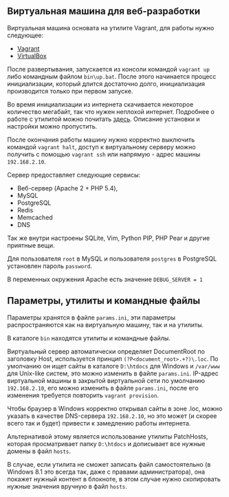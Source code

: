 Виртуальная машина для веб-разработки
----------

Виртуальная машина основата на утилите Vagrant, для работы нужно следующее:
 - [Vagrant](http://www.vagrantup.com/downloads.html)
 - [VirtualBox](https://www.virtualbox.org/wiki/Downloads)

После развертывания, запускается из консоли командой `vagrant up` либо командным файлом `bin\up.bat`. 
После этого начинается процесс инициализации, который длится достаточно долго, инициализация производится только при первом запуске.

Во время инициализации из интернета скачивается некоторое количество мегабайт, так что нужен неплохой интернет.
Подробнее о работе с утилитой можно почитать [здесь](http://habrahabr.ru/post/113354/). Описание установки и настройки можно пропустить.

После окончания работы машину нужно корректно выключить командой `vagrant halt`, доступ к виртуальному серверу можно получить с помощью `vagrant ssh` или напрямую - адрес машины `192.168.2.10`.

Сервер предоставляет следующие сервисы:
 - Веб-сервер (Apache 2 + PHP 5.4),
 - MySQL
 - PostgreSQL
 - Redis
 - Memcached
 - DNS
 
Так же внутри настроены SQLite, Vim, Python PIP, PHP Pear и другие приятные вещи.

Для пользователя `root` в MySQL и пользователя `postgres` в PostgreSQL установлен пароль `password`.

В переменных окружения Apache есть значение `DEBUG_SERVER = 1`


Параметры, утилиты и командные файлы
-----------
Параметры хранятся в файле `params.ini`, эти параметры распространяются как на виртуальную машину, так и на утилиты.

В каталоге `bin` находятся утилиты и командные файлы.

Виртуальный сервер автоматически определяет DocumentRoot по заголовку Host, используется принцип `(?P<document_root>.+?)\.loc`.
По умолчанию он ищет сайты в каталоге `D:\htdocs` для Windows и `/var/www` для Unix-like систем, это можно изменить в файле `params.ini`.
IP-адрес виртуальной машины в закрытой виртуальной сети по умолчанию `192.168.2.10`, его можно изменить в файле `params.ini`, после его изменения требуется повторить `vagrant provision`.

Чтобы браузер в Windows корректно открывал сайты в зоне .loc, можно указать в качестве DNS-сервера `192.168.2.10`, но это может (и скорее всего так и будет) привести к замедлению работы интернета.

Альтернативой этому является использование утилиты PatchHosts, которая просматривает папку `D:\htdocs` и дописывает все нужные домены в файл `hosts`.

В случае, если утилита не сможет записать файл самостоятельно (в Windows 8.1 это всегда так, даже с правами администратора), 
она покажет нужный контент в блокноте, в этом случае нужно скопировать нужные значения вручную в файл `hosts`.
